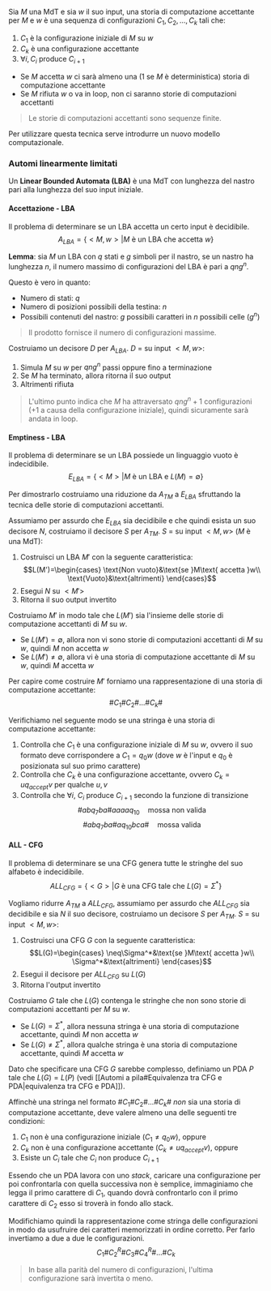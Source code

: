 Sia $M$ una MdT e sia $w$ il suo input, una storia di computazione accettante per $M$ e $w$ è una sequenza di configurazioni $C_1,C_2,...,C_k$ tali che:
1. $C_1$ è la configurazione iniziale di $M$ su $w$
2. $C_k$ è una configurazione accettante
3. $\forall i,C_i$ produce $C_{i+1}$

- Se $M$ accetta $w$ ci sarà almeno una ($1$ se $M$ è deterministica) storia di computazione accettante
- Se $M$ rifiuta $w$ o va in loop, non ci saranno storie di computazioni accettanti
>Le storie di computazioni accettanti sono sequenze finite.

Per utilizzare questa tecnica serve introdurre un nuovo modello computazionale.

### Automi linearmente limitati
Un **Linear Bounded Automata (LBA)** è una MdT con lunghezza del nastro pari alla lunghezza del suo input iniziale.

#### Accettazione - LBA
Il problema di determinare se un LBA accetta un certo input è decidibile.
$$A_{LBA}=\{<M,w>|M\text{ è un LBA che accetta }w\}$$

**Lemma**: sia $M$ un LBA con $q$ stati e $g$ simboli per il nastro, se un nastro ha lunghezza $n$, il numero massimo di configurazioni del LBA è pari a $qng^n$.

Questo è vero in quanto:
- Numero di stati: $q$
- Numero di posizioni possibili della testina: $n$
- Possibili contenuti del nastro: $g$ possibili caratteri in $n$ possibili celle ($g^n$)
>Il prodotto fornisce il numero di configurazioni massime.

Costruiamo un decisore $D$ per $A_{LBA}$.
$D$ = su input $<M,w>$:
1. Simula $M$ su $w$ per $qng^n$ passi oppure fino a terminazione
2. Se $M$ ha terminato, allora ritorna il suo output
3. Altrimenti rifiuta
>L'ultimo punto indica che $M$ ha attraversato $qng^n+1$ configurazioni ($+1$ a causa della configurazione iniziale), quindi sicuramente sarà andata in loop.

#### Emptiness - LBA
Il problema di determinare se un LBA possiede un linguaggio vuoto è indecidibile.
$$E_{LBA}=\{<M>|M\text{ è un LBA e }L(M)=\emptyset\}$$

Per dimostrarlo costruiamo una riduzione da $A_{TM}$ a $E_{LBA}$ sfruttando la tecnica delle storie di computazioni accettanti.

Assumiamo per assurdo che $E_{LBA}$ sia decidibile e che quindi esista un suo decisore $N$, costruiamo il decisore $S$ per $A_{TM}$.
$S$ = su input $<M,w>$ ($M$ è una MdT):
1. Costruisci un LBA $M'$ con la seguente caratteristica:
$$L(M')=\begin{cases}
\text{Non vuoto}&\text{se }M\text{ accetta }w\\
\text{Vuoto}&\text{altrimenti}
\end{cases}$$
2. Esegui $N$ su $<M'>$
3. Ritorna il suo output invertito

Costruiamo $M'$ in modo tale che $L(M')$ sia l'insieme delle storie di computazione accettanti di $M$ su $w$.
- Se $L(M')=\emptyset$, allora non vi sono storie di computazioni accettanti di $M$ su $w$, quindi $M$ non accetta $w$
- Se $L(M')\neq\emptyset$, allora vi è una storia di computazione accettante di $M$ su $w$, quindi $M$ accetta $w$

Per capire come costruire $M'$ forniamo una rappresentazione di una storia di computazione accettante:
$$\#C_1\#C_2\#...\#C_k\#$$

Verifichiamo nel seguente modo se una stringa è una storia di computazione accettante:
1. Controlla che $C_1$ è una configurazione iniziale di $M$ su $w$, ovvero il suo formato deve corrispondere a $C_1=q_0w$ (dove $w$ è l'input e $q_0$ è posizionata sul suo primo carattere)
2. Controlla che $C_k$ è una configurazione accettante, ovvero $C_k=uq_{accept}v$ per qualche $u,v$
3. Controlla che $\forall i$, $C_i$ produce $C_{i+1}$ secondo la funzione di transizione
$$\#abq_7ba\#aaaaq_{10}\quad\text{mossa non valida}$$
$$\#abq_7ba\#aq_{10}bca\#\quad\text{mossa valida}$$

#### ALL - CFG
Il problema di determinare se una CFG genera tutte le stringhe del suo alfabeto è indecidibile.
$$ALL_{CFG}=\{<G>|G\text{ è una CFG tale che }L(G)=\Sigma^*\}$$

Vogliamo ridurre $A_{TM}$ a $ALL_{CFG}$, assumiamo per assurdo che $ALL_{CFG}$ sia decidibile e sia $N$ il suo decisore, costruiamo un decisore $S$ per $A_{TM}$.
$S$ = su input $<M,w>$:
1. Costruisci una CFG $G$ con la seguente caratteristica:
$$L(G)=\begin{cases}
\neq\Sigma^*&\text{se }M\text{ accetta }w\\
\Sigma^*&\text{altrimenti}
\end{cases}$$
2. Esegui il decisore per $ALL_{CFG}$ su $L(G)$
3. Ritorna l'output invertito

Costruiamo $G$ tale che $L(G)$ contenga le stringhe che non sono storie di computazioni accettanti per $M$ su $w$.
- Se $L(G)=\Sigma^*$, allora nessuna stringa è una storia di computazione accettante, quindi $M$ non accetta $w$
- Se $L(G)\neq\Sigma^*$, allora qualche stringa è una storia di computazione accettante, quindi $M$ accetta $w$

Dato che specificare una CFG $G$ sarebbe complesso, definiamo un PDA $P$ tale che $L(G)=L(P)$ (vedi [[Automi a pila#Equivalenza tra CFG e PDA|equivalenza tra CFG e PDA]]).

Affinchè una stringa nel formato $\#C_1\#C_2\#...\#C_k\#$ _non_ sia una storia di computazione accettante, deve valere almeno una delle seguenti tre condizioni:
1. $C_1$ non è una configurazione iniziale ($C_1\neq q_0w$), oppure
2. $C_k$ non è una configurazione accettante ($C_k\neq uq_{accept}v$), oppure
3. Esiste un $C_i$ tale che $C_i$ non produce $C_{i+1}$

Essendo che un PDA lavora con uno _stack_, caricare una configurazione per poi confrontarla con quella successiva non è semplice, immaginiamo che legga il primo carattere di $C_1$, quando dovrà confrontarlo con il primo carattere di $C_2$ esso si troverà in fondo allo stack.

Modifichiamo quindi la rappresentazione come stringa delle configurazioni in modo da usufruire dei caratteri memorizzati in ordine corretto.
Per farlo invertiamo a due a due le configurazioni.
$$C_1\#C_2^R\#C_3\#C_4^R\#...\#C_k$$
>In base alla parità del numero di configurazioni, l'ultima configurazione sarà invertita o meno.


